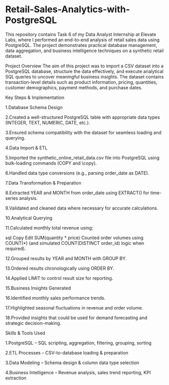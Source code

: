 # Retail-Sales-Analytics-with-PostgreSQL
This repository contains Task 6 of my Data Analyst Internship at Elevate Labs, where I performed an end-to-end analysis of retail sales data using PostgreSQL. The project demonstrates practical database management, data aggregation, and business intelligence techniques on a synthetic retail dataset.

Project Overview
The aim of this project was to import a CSV dataset into a PostgreSQL database, structure the data effectively, and execute analytical SQL queries to uncover meaningful business insights. The dataset contains transaction-level details such as product information, pricing, quantities, customer demographics, payment methods, and purchase dates.

Key Steps & Implementation

1.Database Schema Design

2.Created a well-structured PostgreSQL table with appropriate data types (INTEGER, TEXT, NUMERIC, DATE, etc.).

3.Ensured schema compatibility with the dataset for seamless loading and querying.

4.Data Import & ETL

5.Imported the synthetic_online_retail_data.csv file into PostgreSQL using bulk-loading commands (COPY and \copy).

6.Handled data type conversions (e.g., parsing order_date as DATE).

7.Data Transformation & Preparation

8.Extracted YEAR and MONTH from order_date using EXTRACT() for time-series analysis.

9.Validated and cleaned data where necessary for accurate calculations.

10.Analytical Querying

11.Calculated monthly total revenue using:

sql
Copy
Edit
SUM(quantity * price)
Counted order volumes using COUNT(*) (and simulated COUNT(DISTINCT order_id) logic when required).

12.Grouped results by YEAR and MONTH with GROUP BY.

13.Ordered results chronologically using ORDER BY.

14.Applied LIMIT to control result size for reporting.

15.Business Insights Generated

16.Identified monthly sales performance trends.

17.Highlighted seasonal fluctuations in revenue and order volume.

18.Provided insights that could be used for demand forecasting and strategic decision-making.

Skills & Tools Used

1.PostgreSQL – SQL scripting, aggregation, filtering, grouping, sorting

2.ETL Processes – CSV-to-database loading & preparation

3.Data Modeling – Schema design & column data type selection

4.Business Intelligence – Revenue analysis, sales trend reporting, KPI extraction

